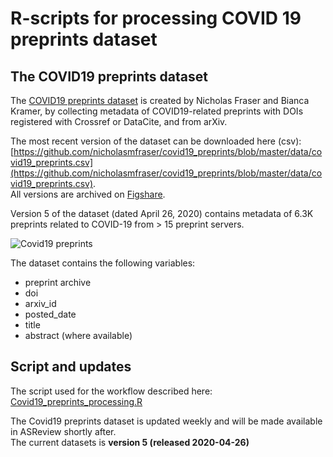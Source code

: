 # R-scripts for processing COVID 19 preprints dataset

## The COVID19 preprints dataset

The [COVID19 preprints dataset](https://github.com/nicholasmfraser/covid19_preprints) is created by Nicholas Fraser and Bianca Kramer, by collecting metadata of COVID19-related preprints with DOIs registered with Crossref or DataCite, and from arXiv. 

The most recent version of the dataset can be downloaded here (csv):  
[https://github.com/nicholasmfraser/covid19_preprints/blob/master/data/covid19_preprints.csv](https://github.com/nicholasmfraser/covid19_preprints/blob/master/data/covid19_preprints.csv).  
All versions are archived on [Figshare](https://doi.org/10.6084/m9.figshare.12033672). 

Version 5 of the dataset (dated April 26, 2020) contains metadata of 6.3K preprints related to COVID-19 from > 15 preprint servers.

![Covid19 preprints](https://github.com/nicholasmfraser/covid19_preprints/blob/master/outputs/figures/covid19_preprints_day_cumulative.png)

The dataset contains the following variables:  

* preprint archive
* doi
* arxiv_id
* posted_date
* title
* abstract (where available)

## Script and updates

The script used for the workflow described here:  
[Covid19_preprints_processing.R](Covid19_preprints_processing.R)

The Covid19 preprints dataset is updated weekly and will be made available in ASReview shortly after.  
The current datasets is **version 5 (released 2020-04-26)**